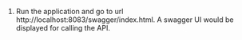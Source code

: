 1. Run the application and go to url http://localhost:8083/swagger/index.html. A swagger UI would be displayed for calling the API.
